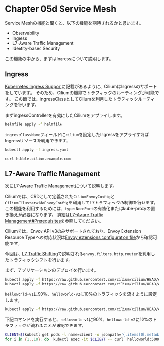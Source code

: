 # Chapter 05d Service Mesh

Service Meshの機能と聞くと、以下の機能を期待されるかと思います。

- Observability
- Ingress
- L7-Aware Traffic Management
- Identity-based Security

この機能の中から、まずはIngressについて説明します。

## Ingress

[Kubernetes Ingress Support](https://docs.cilium.io/en/stable/network/servicemesh/ingress/)に記載があるように、CiliumはIngressのサポートをしています。
そのため、Ciliumの機能でトラフィックのルーティングが可能です。
この節では、IngressClassとしてCiliumを利用したトラフィックルーティングを行います。

まずingressControllerを有効にしたCiliumをアプライします。

```bash
helmfile apply -f helmfile
```

`ingressClassName`フィールドに`cilium`を設定したIngressをアプライすればIngressリソースを利用できます。

```bash
kubectl apply -f ingress.yaml
```

```bash
curl hubble.cilium.example.com
```

## L7-Aware Traffic Management

次にL7-Aware Traffic Managementについて説明します。

Ciliumでは、CRDとして定義された`CiliumEnvoyConfig`と`CiliumCllusterwideEnvoyConfig`を利用してL7トラフィックの制御を行います。
この機能を利用するためには、`type:NodePort`の有効化またはkube-proxyの置き換えが必要になります。
詳細は[L7-Aware Traffic Management#Prerequisites](https://docs.cilium.io/en/latest/network/servicemesh/l7-traffic-management/)を参照してください。


Ciliumでは、Envoy API v3のみサポートされており、Envoy Extension Resource Typeへの対応状況は[Envoy extensions configuration file](https://github.com/cilium/proxy/blob/main/envoy_build_config/extensions_build_config.bzl)から確認可能です。

今回は、[L7 Traffic Shifting](https://docs.cilium.io/en/latest/network/servicemesh/envoy-traffic-shifting/)で説明される`envoy.filters.http.router`を利用したトラフィックシフトを行います。

まず、アプリケーションのデプロイを行います。

```bash
kubectl apply -f https://raw.githubusercontent.com/cilium/cilium/HEAD/examples/kubernetes/servicemesh/envoy/client-helloworld.yaml
kubectl apply -f https://raw.githubusercontent.com/cilium/cilium/HEAD/examples/kubernetes/servicemesh/envoy/helloworld-service-v1-v2.yaml
```

`helloworld-v1`に90%、`helloworld-v2`に10%のトラフィックを流すように設定します。

```bash
kubectl apply -f https://raw.githubusercontent.com/cilium/cilium/HEAD/examples/kubernetes/servicemesh/envoy/helloworld-service-v1-v2.yaml
```

下記コマンドを実行すると、`helloworld-v1`に90%、`helloworld-v2`に10%のトラフィックが流れることが確認できます。

```bash
CLIENT=$(kubectl get pods -l name=client -o jsonpath='{.items[0].metadata.name}')
for i in {1..10}; do  kubectl exec -it $CLIENT -- curl  helloworld:5000/hello; done
```


